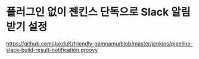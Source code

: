 # 플러그인 없이 젠킨스 단독으로 Slack 알림 받기 설정
https://github.com/JakduK/friendly-gamnamu/blob/master/jenkins/pipeline-slack-build-result-notification.groovy
